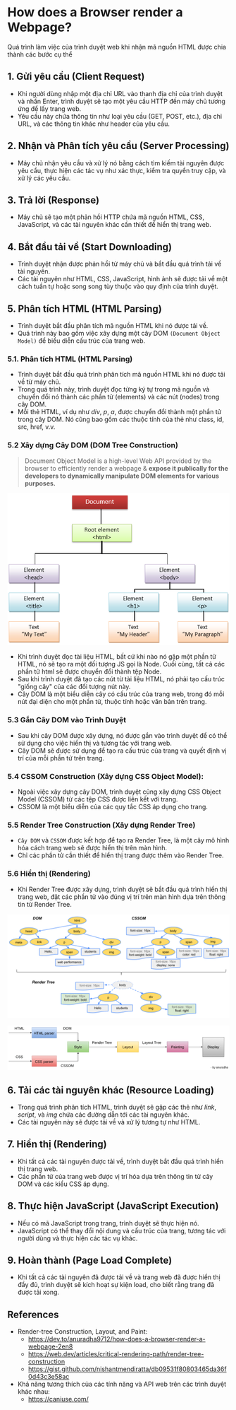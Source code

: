 # How does a Browser render a Webpage?

Quá trình làm việc của trình duyệt web khi nhận mã nguồn HTML được chia thành các bước cụ thể

## 1. Gửi yêu cầu (Client Request)
- Khi người dùng nhập một địa chỉ URL vào thanh địa chỉ của trình duyệt và nhấn Enter, trình duyệt sẽ tạo một yêu cầu HTTP đến máy chủ tương ứng để lấy trang web.
- Yêu cầu này chứa thông tin như loại yêu cầu (GET, POST, etc.), địa chỉ URL, và các thông tin khác như header của yêu cầu.

## 2. Nhận và Phân tích yêu cầu (Server Processing)
- Máy chủ nhận yêu cầu và xử lý nó bằng cách tìm kiếm tài nguyên được yêu cầu, thực hiện các tác vụ như xác thực, kiểm tra quyền truy cập, và xử lý các yêu cầu.

## 3. Trả lời (Response)
- Máy chủ sẽ tạo một phản hồi HTTP chứa mã nguồn HTML, CSS, JavaScript, và các tài nguyên khác cần thiết để hiển thị trang web.

## 4. Bắt đầu tải về (Start Downloading)

- Trình duyệt nhận được phản hồi từ máy chủ và bắt đầu quá trình tải về tài nguyên.
- Các tài nguyên như HTML, CSS, JavaScript, hình ảnh sẽ được tải về một cách tuần tự hoặc song song tùy thuộc vào quy định của trình duyệt.

## 5. Phân tích HTML (HTML Parsing)
- Trình duyệt bắt đầu phân tích mã nguồn HTML khi nó được tải về.
- Quá trình này bao gồm việc xây dựng một cây DOM `(Document Object Model)` để biểu diễn cấu trúc của trang web.

### 5.1. Phân tích HTML (HTML Parsing)

- Trình duyệt bắt đầu quá trình phân tích mã nguồn HTML khi nó được tải về từ máy chủ.
- Trong quá trình này, trình duyệt đọc từng ký tự trong mã nguồn và chuyển đổi nó thành các phần tử (elements) và các nút (nodes) trong cây DOM.
- Mỗi thẻ HTML, ví dụ như *div*, *p*, *a*, được chuyển đổi thành một phần tử trong cây DOM. Nó cũng bao gồm các thuộc tính của thẻ như class, id, src, href, v.v.

### 5.2 Xây dựng Cây DOM (DOM Tree Construction)
> Document Object Model is a high-level Web API provided by the browser to efficiently render a webpage & **expose it publically for the developers to dynamically manipulate DOM elements for various purposes.**

![DOM.png](DOM.png)

- Khi trình duyệt đọc tài liệu HTML, bất cứ khi nào nó gặp một phần tử HTML, nó sẽ tạo ra một đối tượng JS gọi là Node. Cuối cùng, tất cả các phần tử html sẽ được chuyển đổi thành tệp Node.
- Sau khi trình duyệt đã tạo các nút từ tài liệu HTML, nó phải tạo cấu trúc "giống cây" của các đối tượng nút này.
- Cây DOM là một biểu diễn cây có cấu trúc của trang web, trong đó mỗi nút đại diện cho một phần tử, thuộc tính hoặc văn bản trên trang.

### 5.3 Gắn Cây DOM vào Trình Duyệt
- Sau khi cây DOM được xây dựng, nó được gắn vào trình duyệt để có thể sử dụng cho việc hiển thị và tương tác với trang web.
- Cây DOM sẽ được sử dụng để tạo ra cấu trúc của trang và quyết định vị trí của mỗi phần tử trên trang.

### 5.4 CSSOM Construction (Xây dựng CSS Object Model):
- Ngoài việc xây dựng cây DOM, trình duyệt cũng xây dựng CSS Object Model (CSSOM) từ các tệp CSS được liên kết với trang.
- CSSOM là một biểu diễn của các quy tắc CSS áp dụng cho trang.

### 5.5 Render Tree Construction (Xây dựng Render Tree)
- `Cây DOM` và `CSSOM` được kết hợp để tạo ra Render Tree, là một cây mô hình hóa cách trang web sẽ được hiển thị trên màn hình.
- Chỉ các phần tử cần thiết để hiển thị trang được thêm vào Render Tree.

### 5.6 Hiển thị (Rendering)
- Khi Render Tree được xây dựng, trình duyệt sẽ bắt đầu quá trình hiển thị trang web, đặt các phần tử vào đúng vị trí trên màn hình dựa trên thông tin từ Render Tree.

![HTML-Parsing](HTML-Parsing.png)

![Alt text](Painting-Phase-1.png)

## 6. Tải các tài nguyên khác (Resource Loading)
- Trong quá trình phân tích HTML, trình duyệt sẽ gặp các thẻ như *link*, *script*, và *img* chứa các đường dẫn tới các tài nguyên khác.
- Các tài nguyên này sẽ được tải về và xử lý tương tự như HTML.

## 7. Hiển thị (Rendering)
- Khi tất cả các tài nguyên được tải về, trình duyệt bắt đầu quá trình hiển thị trang web.
- Các phần tử của trang web được vị trí hóa dựa trên thông tin từ cây DOM và các kiểu CSS áp dụng.

## 8. Thực hiện JavaScript (JavaScript Execution)
- Nếu có mã JavaScript trong trang, trình duyệt sẽ thực hiện nó.
- JavaScript có thể thay đổi nội dung và cấu trúc của trang, tương tác với người dùng và thực hiện các tác vụ khác.

## 9. Hoàn thành (Page Load Complete)
- Khi tất cả các tài nguyên đã được tải về và trang web đã được hiển thị đầy đủ, trình duyệt sẽ kích hoạt sự kiện load, cho biết rằng trang đã được tải xong.

## References

- Render-tree Construction, Layout, and Paint: 
    - <https://dev.to/anuradha9712/how-does-a-browser-render-a-webpage-2en8>
    - <https://web.dev/articles/critical-rendering-path/render-tree-construction>
    - <https://gist.github.com/nishantmendiratta/db09531f80803465da36f0d43c3e58ac>
- Khả năng tương thích của các tính năng và API web trên các trình duyệt khác nhau: 
    - <https://caniuse.com/>